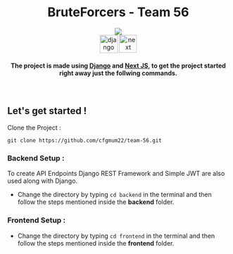 <h1 align="center">BruteForcers - Team 56</h1>

<p align="center">
<img src="https://badges.frapsoft.com/os/v1/open-source.svg?v=103"/> <br>
<a href="https://www.djangoproject.com/" target="blank"><img align="center" src="https://img.shields.io/badge/Django-092E20?style=for-the-badge&logo=django&logoColor=white" alt="django" height="41"/></a>
<a href="https://nextjs.org/" target="blank"><img align="center" src="https://img.shields.io/badge/next.js-000000?style=for-the-badge&logo=nextdotjs&logoColor=white" alt="next" height="40"/></a>
</p>

<h4 align="center">The project is made using <a href="https://www.djangoproject.com/">Django</a> and <a href="https://nextjs.org/">Next JS</a>, to get the project started right away just the follwing commands.</h4>

<br>

## Let's get started !

Clone the Project :

```
git clone https://github.com/cfgmum22/team-56.git
```

### Backend Setup :
To create API Endpoints Django REST Framework and Simple JWT are also used along with Django. 

 - Change the directory by typing <code>cd backend</code> in the terminal and then follow the steps mentioned inside the <b>backend</b> folder.

### Frontend Setup :

 - Change the directory by typing <code>cd frontend</code> in the terminal and then follow the steps mentioned inside the <b>frontend</b> folder.
